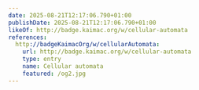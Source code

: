 ```yaml
---
date: 2025-08-21T12:17:06.790+01:00
publishDate: 2025-08-21T12:17:06.790+01:00
likeOf: http://badge.kaimac.org/w/cellular-automata
references:
  http://badgeKaimacOrg/w/cellularAutomata:
    url: http://badge.kaimac.org/w/cellular-automata
    type: entry
    name: Cellular automata
    featured: /og2.jpg
---
```

